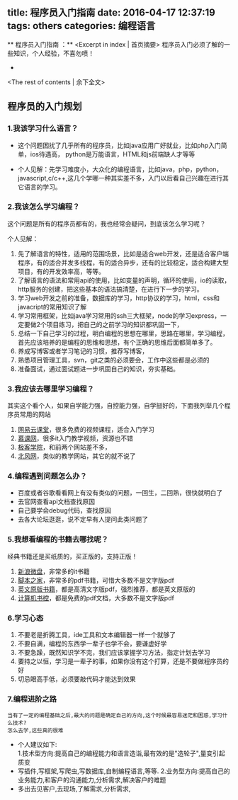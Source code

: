 title: 程序员入门指南
date: 2016-04-17 12:37:19
tags: others
categories: 编程语言
---
** 程序员入门指南 ：** <Excerpt in index | 首页摘要>
        程序员入门必须了解的一些知识，个人经验，不喜勿喷！
+ <!-- more -->
<The rest of contents | 余下全文>

## 程序员的入门规划
### 1.我该学习什么语言？

- 这个问题困扰了几乎所有的程序员，比如java应用广好就业，比如php入门简单，ios待遇高，  python是万能语言，HTML和js前端缺人才等等

- 个人见解：先学习难度小，大众化的编程语言，比如java，php，python，javascript,c/c++,这几个学哪一种其实差不多，入门以后看自己兴趣在进行其它语言的学习。

### 2.我该怎么学习编程？

这个问题是所有的程序员都有的，我也经常会疑问，到底该怎么学习呢？

个人见解：

1. 先了解语言的特性，适用的范围场景，比如是适合web开发，还是适合客户端程序，有的适合并发多线程，有的适合异步，还有的比较稳定，适合构建大型项目，有的开发效率高，等等。
2. 了解语言的语法和常用api的使用，比如变量的声明，循环的使用，io的读取，http服务的创建，把这些基本的语法搞清楚，在进行下一步的学习。
3. 学习web开发之前的准备，数据库的学习，http协议的学习，html，css和javacript的常用知识了解
4. 学习常用框架，比如java学习常用的ssh三大框架，node的学习express，一定要做2个项目练习，把自己的之前学习的知识都巩固一下，
5. 总结一下自己学习的过程，明白编程的思想在哪里，思路在哪里，学习编程，首先应该培养的是编程的思维和思想，有个正确的思维后面都简单多了。
6. 养成写博客或者学习笔记的习惯，推荐写博客，
7. 熟悉项目管理工具，svn，git之类的必须要会，工作中这些都是必须的
8. 准备面试，通过面试题进一步巩固自己的知识，夯实基础。

### 3.我应该去哪里学习编程？

其实这个看个人，如果自学能力强，自控能力强，自学挺好的，下面我列举几个程序员常用的网站  

1. [网易云课堂][1]，很多免费的视频课程，适合入门学习
2. [慕课网][2]，很多it入门教学视频，资源也不错
3. [极客学院][3]，和前两个网站差不多，
4. [北风网][4]，类似的教学网站，其它的就不说了

### 4.编程遇到问题怎么办？
 * 百度或者谷歌看看网上有没有类似的问题，一回生，二回熟，很快就明白了
 * 去官网查看api文档查找原因
 * 自己要学会debug代码，查找原因
 * 去各大论坛逛逛，说不定早有人提问此类问题了


### 5.我想看编程的书籍去哪找呢？
经典书籍还是买纸质的，买正版的，支持正版！

1. [新浪微盘][5]，非常多的it书籍  
2. [脚本之家][6]，非常多的pdf书籍，可惜大多数不是文字版pdf  
3. [英文原版书籍][7]，都是高清文字版pdf，强烈推荐，都是英文原版的  
4. [计算机书控][8]，都是免费的pdf文档，大多数不是文字版pdf

### 6.学习心态

1. 不要老是折腾工具，ide工具和文本编辑器一样一个就够了
2. 不要自满，编程的东西学一辈子也学不会，要谦虚好学
3. 不要急躁，既然知识学不完，我们应该掌握学习方法，指定计划去学习
4. 要持之以恒，学习是一辈子的事，如果你没有这个打算，还是不要做程序员的好
5. 切忌眼高手低，必须要敲代码才能达到效果

### 7.编程进阶之路
    当有了一定的编程基础之后,最大的问题是确定自己的方向,这个时候最容易迷茫和困惑,学习什么技术?  
    怎么去学,这些真的很难
   - 个人建议如下:  
    1.技术型方向:提高自己的编程能力和语言造诣,最有效的是"造轮子",量变引起质变
   - 写插件,写框架,写爬虫,写数据库,自制编程语言,等等.
    2.业务型方向:提高自己的业务能力,和客户的沟通能力,分析需求,解决客户的难题
   - 多出去见客户,去现场,了解需求,分析需求,



[1]: http://study.163.com/
[2]: http://www.imooc.com/
[3]: http://www.jikexueyuan.com/
[4]: http://www.ibeifeng.com/
[5]: http://vdisk.weibo.com/
[6]: http://www.jb51.net/
[7]: http://www.salttiger.com/
[8]: http://bestcbooks.com/
